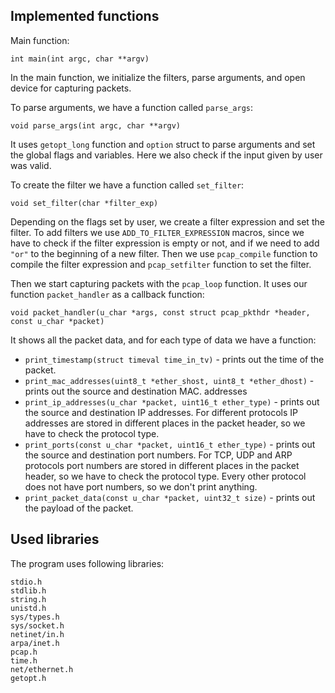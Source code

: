 ## Implemented functions

Main function:

    int main(int argc, char **argv)

In the main function, we initialize the filters, parse arguments, and open device for capturing packets.

To parse arguments, we have a function called `parse_args`:

    void parse_args(int argc, char **argv)

It uses `getopt_long` function and `option` struct to parse arguments and set the global flags and variables. Here we
also check if the input given by user was valid.

To create the filter we have a function called `set_filter`:

    void set_filter(char *filter_exp)

Depending on the flags set by user, we create a filter expression and set the filter. To add filters we
use `ADD_TO_FILTER_EXPRESSION` macros, since we have to check if the filter expression is empty or not, and if we need
to add `"or"` to the beginning of a new filter.
Then we use `pcap_compile` function to compile the filter expression and `pcap_setfilter` function to set the filter.

Then we start capturing packets with the `pcap_loop` function. It uses our function `packet_handler` as a callback
function:

    void packet_handler(u_char *args, const struct pcap_pkthdr *header, const u_char *packet)

It shows all the packet data, and for each type of data we have a function:

- `print_timestamp(struct timeval time_in_tv)` - prints out the time of the packet.
- `print_mac_addresses(uint8_t *ether_shost, uint8_t *ether_dhost)` - prints out the source and destination MAC.
  addresses
- `print_ip_addresses(u_char *packet, uint16_t ether_type)` - prints out the source and destination IP addresses. For
  different protocols IP addresses are stored in different places in the packet header, so we have to check the protocol
  type.
- `print_ports(const u_char *packet, uint16_t ether_type)` - prints out the source and destination port numbers. For
  TCP, UDP and ARP
  protocols port numbers are stored in different places in the packet header, so we have to check the protocol type.
  Every other protocol does not have port numbers, so we don't print anything.
- `print_packet_data(const u_char *packet, uint32_t size)` - prints out the payload of the packet.

## Used libraries

The program uses following libraries:

```
stdio.h
stdlib.h
string.h
unistd.h
sys/types.h
sys/socket.h
netinet/in.h
arpa/inet.h
pcap.h
time.h
net/ethernet.h
getopt.h
```